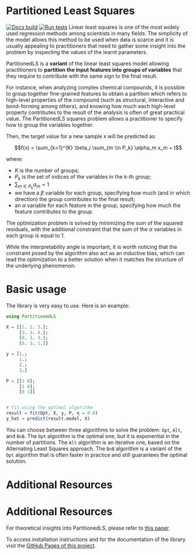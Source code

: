 # Partitioned Least Squares

[![Docs build](https://github.com/ml-unito/PartitionedLS.jl/actions/workflows/pages/pages-build-deployment/badge.svg)](https://github.com/ml-unito/PartitionedLS.jl/actions/workflows/pages/pages-build-deployment) [![Run tests](https://github.com/ml-unito/PartitionedLS.jl/actions/workflows/test.yml/badge.svg)](https://github.com/ml-unito/PartitionedLS.jl/actions/workflows/test.yml) 
Linear least squares is one of the most widely used regression methods among scientists in many fields. The simplicity of the model allows this method to be used when data is scarce and it is usually appealing to practitioners that need to gather some insight into the problem by inspecting the values of the learnt parameters. 

PartitionedLS is a **variant** of the linear least squares model allowing practitioners to **partition the input features into groups of variables** that they require to contribute with the same sign to the final result. 

For instance, when analyzing complex chemical compounds, it is possible to group together fine-grained features to obtain a partition which refers to high-level properties of the compound (such as structural, interactive and bond-forming among others), and knowing how much each high-level property contributes to the result of the analysis is often of great practical value. The PartitionedLS squares problem allows a practitioner to specify how to group the variables together. 

Then, the target value for a new sample $x$ will be predicted as:
```math
f(x) = \sum_{k=1}^{K} \beta_i \sum_{m \in P_k} \alpha_m x_m + t
```
where: 
- $K$ is the number of groups;
- $P_k$ is the set of indices of the variables in the $k$-th group;
- $\sum_{m \in P_k} \alpha_m = 1$
- we have a $\beta$ variable for each group, specifying how much (and in which direction) the group contributes to the final result;
- an $\alpha$ variable for each feature in the group, specifying how much the feature contributes to the group.

The optimization problem is solved by minimizing the sum of the squared residuals, with the additional constraint that the sum of the $\alpha$ variables in each group is equal to 1.

While the interpretability angle is important, it is worth noticing that the constraint posed by the algorithm also act as an inductive bias, which can lead the optimization to a better solution when it matches the structure of the underlying phenomenon.

# Basic usage

The library is very easy to use. Here is an example:

```julia
using PartitionedLS

X = [[1. 2. 3.]; 
     [3. 3. 4.]; 
     [8. 1. 3.]; 
     [5. 3. 1.]]

y = [1.; 
     1.; 
     2.; 
     3.]

P = [[1 0]; 
     [1 0]; 
     [0 1]]


# fit using the optimal algorithm 
result = fit(Opt, X, y, P, η = 0.0)
y_hat = predict(result.model, X)
```

You can choose between three algorithms to solve the problem: `Opt`, `Alt`, and `BnB`. The `Opt` algorithm is the optimal one, but it is exponential in the number of partitions. The `Alt` algorithm is an iterative one, based on the Alternating Least Squares approach. The `BnB` algorithm is a variant of the `Opt` algorithm that is often faster in practice and still guarantees the optimal solution.


# Additional Resources

# Additional Resources

For theoretical insights into PartitionedLS, please refer to [this paper](https://arxiv.org/abs/2006.16202).

To access installation instructions and for the documentation of the library visit the [GitHub Pages of this project](https://ml-unito.github.io/PartitionedLS.jl/).


